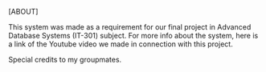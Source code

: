 [ABOUT]

This system was made as a requirement for our final project in Advanced Database Systems (IT-301) subject. For more info about the system, here is a link of the Youtube video we made in connection with this project.

Special credits to my groupmates.
